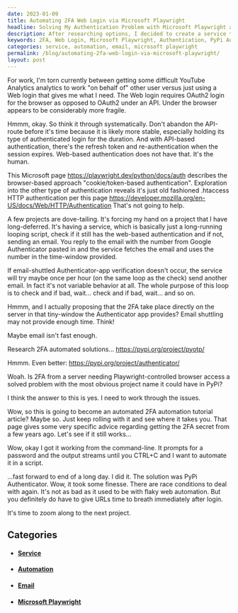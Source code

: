 ```yaml
---
date: 2023-01-09
title: Automating 2FA Web Login via Microsoft Playwright
headline: Solving My Authentication Problem with Microsoft Playwright and PyPi Authenticator
description: After researching options, I decided to create a service to check if I still had web-based authentication. I then found the PyPi Authenticator project which allowed me to automate 2FA from the command line. After a long day, I was able to get it working and move on to the next project. Come read my story to learn how I solved my authentication problem!
keywords: 2FA, Web Login, Microsoft Playwright, Authentication, PyPi Authenticator, YouTube Analytics, Automation, Command Line, Email, Service
categories: service, automation, email, microsoft playwright
permalink: /blog/automating-2fa-web-login-via-microsoft-playwright/
layout: post
---
```



For work, I'm torn currently between getting some difficult YouTube Analytics
analytics to work "on behalf of" other user versus just using a Web login that
gives me what I need. The Web login requires OAuth2 login for the browser as
opposed to OAuth2 under an API. Under the browser appears to be considerably
more fragile.

Hmmm, okay. So think it through systematically. Don't abandon the API-route
before it's time because it is likely more stable, especially holding its type
of authenticated login for the duration. And with API-based authentication,
there's the refresh token and re-authentication when the session expires.
Web-based authentication does not have that. It's the human.

This Microsoft page https://playwright.dev/python/docs/auth describes the
browser-based approach "cookie/token-based authentication". Exploration into
the other type of authentication reveals it's just old fashioned .htaccess HTTP
authentication per this page https://developer.mozilla.org/en-US/docs/Web/HTTP/Authentication
That's not going to help.

A few projects are dove-tailing. It's forcing my hand on a project that I have
long-deferred. It's having a service, which is basically just a long-running
looping script, check if it still has the web-based authentication and if not,
sending an email. You reply to the email with the number from Google
Authenticator pasted in and the service fetches the email and uses the number
in the time-window provided.

If email-shuttled Authenticator-app verification doesn't occur, the service
will try maybe once per hour (on the same loop as the check) send another
email. In fact it's not variable behavior at all. The whole purpose of this
loop is to check and if bad, wait... check and if bad, wait... and so on.

Hmmm, and I actually proposing that the 2FA take place directly on the server
in that tiny-window the Authenticator app provides? Email shuttling may not
provide enough time. Think!

Maybe email isn't fast enough.

Research 2FA automated solutions... https://pypi.org/project/pyotp/

Hmmm. Even better: https://pypi.org/project/authenticator/

Woah. Is 2FA from a server needing Playwright-controlled browser access a
solved problem with the most obvious project name it could have in PyPi?

I think the answer to this is yes. I need to work through the issues.

Wow, so this is going to become an automated 2FA automation tutorial article?
Maybe so. Just keep rolling with it and see where it takes you. That page gives
some very specific advice regarding getting the 2FA secret from a few years
ago. Let's see if it still works...

Wow, okay I got it working from the command-line. It prompts for a password and
the output streams until you CTRL+C and I want to automate it in a script.

...fast forward to end of a long day. I did it. The solution was PyPi
Authenticator. Wow, it took some finesse. There are race conditions to deal
with again. It's not as bad as it used to be with flaky web automation. But you
definitely do have to give URLs time to breath immediately after login.

It's time to zoom along to the next project.



## Categories

<ul>
<li><h4><a href='/service/'>Service</a></h4></li>
<li><h4><a href='/automation/'>Automation</a></h4></li>
<li><h4><a href='/email/'>Email</a></h4></li>
<li><h4><a href='/microsoft-playwright/'>Microsoft Playwright</a></h4></li></ul>